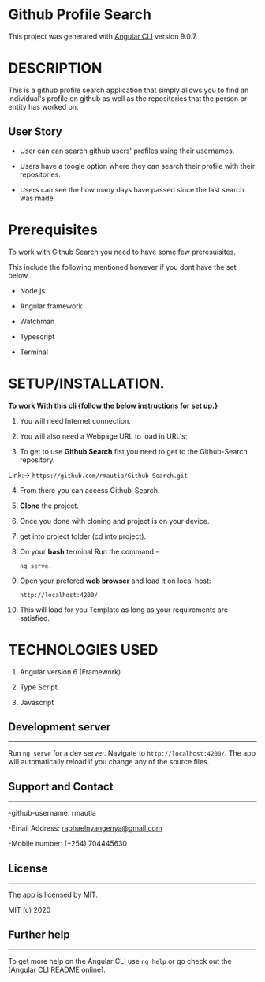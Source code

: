# Github Profile Search

This project was generated with [Angular CLI](https://github.com/angular/angular-cli) version 9.0.7.

# DESCRIPTION

This is a github profile search application that simply allows you to find an individual's profile on github as well as the repositories that the person or entity has worked on. 

## User Story
- User can can search github users' profiles using their usernames.

- Users have a toogle option where they can search their profile with their repositories.

- Users can see the how many days have passed since the last search was made.


# Prerequisites

To work with Github Search you need to have some few preresuisites.

This include the following mentioned however if you dont have the set below 


- Node.js

- Angular framework

- Watchman

- Typescript

- Terminal


# **SETUP/INSTALLATION.**

**To work With this cli {follow the below instructions for set up.}**

1. You will need Internet connection.

2. You will also need a Webpage URL to load in URL's:

3. To get to use **Github Search** fist you need to get to the Github-Search repository. 

Link:-> ```https://github.com/rmautia/Github-Search.git```

4. From there you can access Github-Search.

5. **Clone** the project.

6. Once you done with cloning and project is on your device.

7. get into project folder (cd into project).

8. On your **bash** terminal Run the command:- 

    ```
    ng serve.
    ```

9. Open your prefered **web browser** and load it on local host:

    ```
    http://localhost:4200/
    ```

10. This will load for you Template as long as your requirements are satisfied.


# TECHNOLOGIES USED

1. Angular version 6 (Framework)

2. Type Script

3. Javascript


## Development server
---

Run `ng serve` for a dev server. Navigate to `http://localhost:4200/`. The app will automatically reload if you change any of the source files.

## Support and Contact
---
-github-username: rmautia

-Email Address: raphaelnyangenya@gmail.com

-Mobile number: (+254) 704445630

## License
---

The app is licensed by MIT.

MIT (c) 2020

## Further help
---
To get more help on the Angular CLI use `ng help` or go check out the [Angular CLI README online].